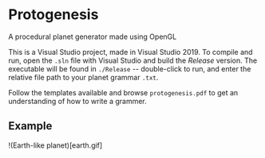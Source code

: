 # Protogenesis
A procedural planet generator made using OpenGL

This is a Visual Studio project, made in Visual Studio 2019. To compile and run, open the `.sln` file with Visual Studio and build the *Release* version. The executable will be found in `./Release` -- double-click to run, and enter the relative file path to your planet grammar `.txt`.

Follow the templates available and browse `protogenesis.pdf` to get an understanding of how to write a grammer.

## Example
!(Earth-like planet)[earth.gif]

